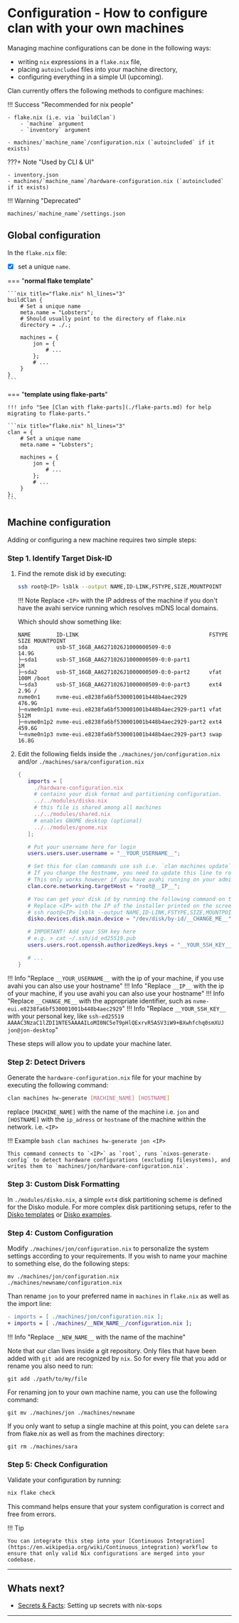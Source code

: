 # Configuration - How to configure clan with your own machines

Managing machine configurations can be done in the following ways:

- writing `nix` expressions in a `flake.nix` file,
- placing `autoincluded` files into your machine directory,
- configuring everything in a simple UI (upcoming).

Clan currently offers the following methods to configure machines:

!!! Success "Recommended for nix people"

    - flake.nix (i.e. via `buildClan`)
        - `machine` argument
        - `inventory` argument

    - machines/`machine_name`/configuration.nix (`autoincluded` if it exists)

???+ Note "Used by CLI & UI"

    - inventory.json
    - machines/`machine_name`/hardware-configuration.nix (`autoincluded` if it exists)


!!! Warning "Deprecated"

    machines/`machine_name`/settings.json

## Global configuration

In the `flake.nix` file:

- [x] set a unique `name`.

=== "**normal flake template**"

    ```nix title="flake.nix" hl_lines="3"
    buildClan {
        # Set a unique name
        meta.name = "Lobsters";
        # Should usually point to the directory of flake.nix
        directory = ./.;

        machines = {
            jon = {
                # ...
            };
            # ...
        }
    }
    ```

=== "**template using flake-parts**"

    !!! info "See [Clan with flake-parts](./flake-parts.md) for help migrating to flake-parts."

    ```nix title="flake.nix" hl_lines="3"
    clan = {
        # Set a unique name
        meta.name = "Lobsters";

        machines = {
            jon = {
                # ...
            };
            # ...
        }
    };
    ```

## Machine configuration

Adding or configuring a new machine requires two simple steps:

### Step 1. Identify Target Disk-ID

1. Find the remote disk id by executing:

    ```bash title="setup computer"
    ssh root@<IP> lsblk --output NAME,ID-LINK,FSTYPE,SIZE,MOUNTPOINT
    ```

    !!! Note
        Replace `<IP>` with the IP address of the machine if you don't have the avahi service running which resolves mDNS local domains.

    Which should show something like:

    ```{.shellSession hl_lines="6" .no-copy}
    NAME        ID-LINK                                         FSTYPE   SIZE MOUNTPOINT
    sda         usb-ST_16GB_AA6271026J1000000509-0:0                    14.9G
    ├─sda1      usb-ST_16GB_AA6271026J1000000509-0:0-part1                 1M
    ├─sda2      usb-ST_16GB_AA6271026J1000000509-0:0-part2      vfat     100M /boot
    └─sda3      usb-ST_16GB_AA6271026J1000000509-0:0-part3      ext4     2.9G /
    nvme0n1     nvme-eui.e8238fa6bf530001001b448b4aec2929              476.9G
    ├─nvme0n1p1 nvme-eui.e8238fa6bf530001001b448b4aec2929-part1 vfat     512M
    ├─nvme0n1p2 nvme-eui.e8238fa6bf530001001b448b4aec2929-part2 ext4   459.6G
    └─nvme0n1p3 nvme-eui.e8238fa6bf530001001b448b4aec2929-part3 swap    16.8G
    ```

1. Edit the following fields inside the `./machines/jon/configuration.nix` and/or `./machines/sara/configuration.nix`

   ```nix title="./machines/<machine>/configuration.nix" hl_lines="13 18 23 27"
   {
      imports = [
        ./hardware-configuration.nix
        # contains your disk format and partitioning configuration.
        ../../modules/disko.nix
        # this file is shared among all machines
        ../../modules/shared.nix
        # enables GNOME desktop (optional)
        ../../modules/gnome.nix
      ];

      # Put your username here for login
      users.users.user.username = "__YOUR_USERNAME__";

      # Set this for clan commands use ssh i.e. `clan machines update`
      # If you change the hostname, you need to update this line to root@<new-hostname>
      # This only works however if you have avahi running on your admin machine else use IP
      clan.core.networking.targetHost = "root@__IP__";

      # You can get your disk id by running the following command on the installer:
      # Replace <IP> with the IP of the installer printed on the screen or by running the `ip addr` command.
      # ssh root@<IP> lsblk --output NAME,ID-LINK,FSTYPE,SIZE,MOUNTPOINT
      disko.devices.disk.main.device = "/dev/disk/by-id/__CHANGE_ME__";

      # IMPORTANT! Add your SSH key here
      # e.g. > cat ~/.ssh/id_ed25519.pub
      users.users.root.openssh.authorizedKeys.keys = "__YOUR_SSH_KEY__";

      # ...
   }
   ```

!!! Info "Replace `__YOUR_USERNAME__` with the ip of your machine, if you use avahi you can also use your hostname"
!!! Info "Replace `__IP__` with the ip of your machine, if you use avahi you can also use your hostname"
!!! Info "Replace `__CHANGE_ME__` with the appropriate identifier, such as `nvme-eui.e8238fa6bf530001001b448b4aec2929`"
!!! Info "Replace `__YOUR_SSH_KEY__` with your personal key, like `ssh-ed25519 AAAAC3NzaC1lZDI1NTE5AAAAILoMI0NC5eT9pHlQExrvR5ASV3iW9+BXwhfchq0smXUJ jon@jon-desktop`"

These steps will allow you to update your machine later.

### Step 2: Detect Drivers

Generate the `hardware-configuration.nix` file for your machine by executing the following command:

```bash
clan machines hw-generate [MACHINE_NAME] [HOSTNAME]
```

replace `[MACHINE_NAME]` with the name of the machine i.e. `jon` and `[HOSTNAME]` with the `ip_adress` or `hostname` of the machine within the network. i.e. `<IP>`

!!! Example
    ```bash
    clan machines hw-generate jon <IP>
    ```

    This command connects to `<IP>` as `root`, runs `nixos-generate-config` to detect hardware configurations (excluding filesystems), and writes them to `machines/jon/hardware-configuration.nix`.

### Step 3: Custom Disk Formatting

In `./modules/disko.nix`, a simple `ext4` disk partitioning scheme is defined for the Disko module. For more complex disk partitioning setups,
refer to the [Disko templates](https://github.com/nix-community/disko-templates) or  [Disko examples](https://github.com/nix-community/disko/tree/master/example).

### Step 4: Custom Configuration

Modify `./machines/jon/configuration.nix` to personalize the system settings according to your requirements.
If you wish to name your machine to something else, do the following steps:

```
mv ./machines/jon/configuration.nix ./machines/newname/configuration.nix
```

Than rename `jon` to your preferred name in `machines` in `flake.nix` as well as the import line:

```diff
- imports = [ ./machines/jon/configuration.nix ];
+ imports = [ ./machines/__NEW_NAME__/configuration.nix ];
```

!!! Info "Replace `__NEW_NAME__` with the name of the machine"

Note that our clan lives inside a git repository.
Only files that have been added with `git add` are recognized by `nix`.
So for every file that you add or rename you also need to run:

```
git add ./path/to/my/file
```

For renaming jon to your own machine name, you can use the following command:

```
git mv ./machines/jon ./machines/newname
```

If you only want to setup a single machine at this point, you can delete `sara` from flake.nix as well as from the machines directory:

```
git rm ./machines/sara
```

### Step 5: Check Configuration

Validate your configuration by running:

```bash
nix flake check
```

This command helps ensure that your system configuration is correct and free from errors.

!!! Tip

    You can integrate this step into your [Continuous Integration](https://en.wikipedia.org/wiki/Continuous_integration) workflow to ensure that only valid Nix configurations are merged into your codebase.


---

## Whats next?

- [Secrets & Facts](secrets.md): Setting up secrets with nix-sops

---
